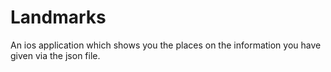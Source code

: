 # Landmarks
An ios application which shows you the places on the information you have given via the json file.
